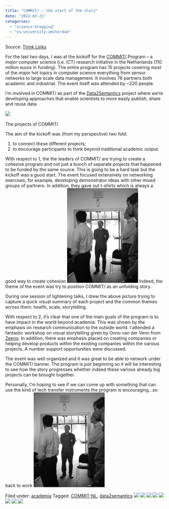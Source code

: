 ```yaml
---
title: "COMMIT/ – the start of the story"
date: "2012-03-21"
categories: 
  - "science-blogging"
  - "vu-university-amsterdam"
---
```


Source: [Think Links](http://thinklinks.wordpress.com/feed/)

For the last two days, I was at the kickoff for the [COMMIT/](http://commit-nl.nl/) Program – a _major_ computer science (i.e. ICT) research initiative in the Netherlands (110 million euros in funding). The entire program has 15 projects covering most of the major hot topics in computer science everything from sensor networks to large scale data management. It involves 76 partners both academic and industrial. The event itself was attended by ~220 people.

I’m involved in COMMIT/ as part of the [Data2Semantics](http://data2semantics.org/) project where we’re developing approaches that enable scientists to more easily publish, share and reuse data.

[![](http://thinklinks.files.wordpress.com/2012/03/commit-project.jpg?w=500&h=375)](http://thinklinks.files.wordpress.com/2012/03/commit-project.jpg)

The projects of COMMIT/

The aim of the kickoff was (from my perspective) two fold:

1. to connect these different projects;
2. to encourage participants to think beyond traditional academic output.

With respect to 1, the the leaders of COMMIT/ are trying to create a cohesive program and not just a bunch of separate projects that happened to be funded by the same source. This is going to be a hard task but the kickoff was a good start. The event focused extensively on networking exercises, for example, developing demonstrator ideas with other mixed groups of partners. In addition, they gave out t-shirts which is always a good way to create cohesion ![:-)](images/icon_smile.gif) Indeed, the theme of the event was try to position COMMIT/ as an unfolding story.

During one session of lightening talks, I drew the above picture trying to capture a quick visual summary of each project and the common themes across them: health, scale, storytelling.

With respect to 2, it’s clear that one of the main goals of the program is to have impact in the world beyond academia. This was shown by the emphasis on research communication to the outside world. I attended a fantastic workshop on visual storytelling given by Onno van der Venn from [Zeeno](http://www.zeeno.nl/). In addition, there was emphasis placed on creating companies or helping develop products within the existing companies within the various projects. A number support opportunities were discussed.

The event was well organized and it was great to be able to network under the COMMIT/ banner. The program is just beginning so it will be interesting to see how the story progresses whether indeed these various already big projects can be brought together.

Personally, I’m hoping to see if we can come up with something that can use the kind of tech transfer instruments the program is encouraging…so back to work ![:-)](images/icon_smile.gif)

  
Filed under: [academia](https://thinklinks.wordpress.com/category/academia/) Tagged: [COMMIT-NL](https://thinklinks.wordpress.com/tag/commit-nl/), [data2semantics](https://thinklinks.wordpress.com/tag/data2semantics/) [![](http://feeds.wordpress.com/1.0/comments/thinklinks.wordpress.com/387/)](http://feeds.wordpress.com/1.0/gocomments/thinklinks.wordpress.com/387/) [![](http://feeds.wordpress.com/1.0/delicious/thinklinks.wordpress.com/387/)](http://feeds.wordpress.com/1.0/godelicious/thinklinks.wordpress.com/387/) [![](http://feeds.wordpress.com/1.0/facebook/thinklinks.wordpress.com/387/)](http://feeds.wordpress.com/1.0/gofacebook/thinklinks.wordpress.com/387/) [![](http://feeds.wordpress.com/1.0/twitter/thinklinks.wordpress.com/387/)](http://feeds.wordpress.com/1.0/gotwitter/thinklinks.wordpress.com/387/) [![](http://feeds.wordpress.com/1.0/stumble/thinklinks.wordpress.com/387/)](http://feeds.wordpress.com/1.0/gostumble/thinklinks.wordpress.com/387/) [![](http://feeds.wordpress.com/1.0/digg/thinklinks.wordpress.com/387/)](http://feeds.wordpress.com/1.0/godigg/thinklinks.wordpress.com/387/) [![](http://feeds.wordpress.com/1.0/reddit/thinklinks.wordpress.com/387/)](http://feeds.wordpress.com/1.0/goreddit/thinklinks.wordpress.com/387/) ![](http://stats.wordpress.com/b.gif?host=thinklinks.wordpress.com&blog=5274753&post=387&subd=thinklinks&ref=&feed=1)

